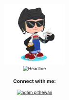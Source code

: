 <div>
    <div align=center>
        <img src="https://raw.githubusercontent.com/AhmedFathyDev/AhmedFathyDev/main/GitHub.png" alt="GitHub Octocat Drinking a Cup of Coffee" height="200">
    </div>
    <div align=center>
        <img src="https://readme-typing-svg.herokuapp.com?color=%236FDA44&size=32&center=true&vCenter=true&width=600&height=50&lines=Hi+there+I'm+Lidor+Bekel+%F0%9F%91%8B;Full-Stack+Engineer;Computer+Science+Student;Problem+Solver;" alt="Headline" />
    </div>
   

<h3 align="center">Connect with me:</h3>
<p align="center">
  <a href="https://www.linkedin.com/in/lidorbekel/" target="blank"><img align="center"
      src="https://raw.githubusercontent.com/rahuldkjain/github-profile-readme-generator/master/src/images/icons/Social/linked-in-alt.svg"
      alt="adam pithewan" height="30" width="40" /></a>
</p>

<br>
      
</div>
